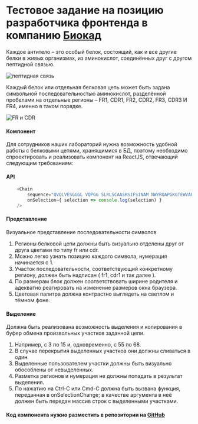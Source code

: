 # Тестовое задание на позицию разработчика фронтенда в компанию [Биокад](https://career.biocad.ru/)


Каждое антитело – это особый белок, состоящий, как и все другие белки в живых организмах, из аминокислот, соединённых друг с другом пептидной связью.

![пептидная связь](http://images.tutorvista.com/cms/images/44/structure-of-polypeptide.png)


Каждый белок или отдельная белковая цепь может быть задана символьной последовательностью аминокислот, разделённой пробелами на отдельные регионы – FR1, CDR1, FR2, CDR2, FR3, CDR3 И FR4, именно в таком порядке. 


![FR и CDR](http://slideplayer.com/slide/8747736/26/images/22/CDR1+and+CDR2+regions+are+encoded+by+the+V-gene.jpg)


#### Компонент
Для сотрудников наших лабораторий нужна возможность удобной работы с белковыми цепями, хранящимися в БД, поэтому необходимо спроектировать и реализовать компонент на ReactJS, отвечающий следующим требованиям:

#### API
```javascript
    <Chain
        sequence="QVQLVESGGGL VQPGG SLRLSCAASRSIFSINAM NWYRQAPGKGTEWVAQITDEGIT NYVDSVKGRFTI SRDNAKNTLYLQMNSLRAEDTAVY YCNAFVITTTSEIYWGQGTTVTVSS"
        onSelection={ selection => console.log(selection) }
    />
```

#### Представление
Визуальное представление последовательности символов
1. Регионы белковой цепи должны быть визуально отделены друг от друга цветами по типу fr или cdr.
2. Можно легко узнать позицию каждого символа, нумерация начинается с 1.
3. Участок последовательности, соответствующий конкретному региону, должен быть надписан ( fr1, cdr1 и так далее ).
4. По размерам блок должен соответствовать ширине родителя и адекватно реагировать на изменение размеров окна браузера.
5. Цветовая палитра должна контрастно выглядеть на светлом и тёмном фоне.

#### Выделение
Должна быть реализована возможность выделения и копирования в буфер обмена произвольных участков заданной цепи.
1. Например, с 3 по 15 и, одновременно, с 55 по 68.
2. В случае перекрытия выделенных участков они должны сливаться в один.
3. Выделенные пользователем участки должны быть визуально обособлены от невыделенных.
4. Разметка регионов и нумерация не должны попадать в результат выделения.
5. По нажатию на Ctrl-C или Cmd-C должна быть вызвана функция, переданная в onSelectionChange; в качестве аргумента в неё должен быть передан массив строк с выделенными участками.

#### Код компонента нужно разместить в репозитории на [GitHub](http://github.com)

